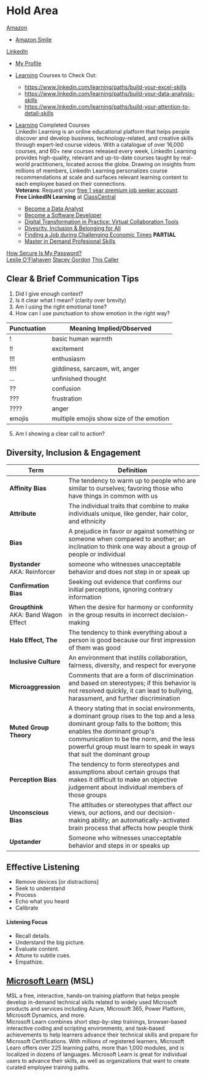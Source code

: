 # Hold Area

[Amazon](https://www.amazon.com)  
  - [Amazon Smile](https://smile.amazon.com)  

[LinkedIn]( https://www.linkedin.com/login)  
- [My Profile](https://www.linkedin.com/in/michael-myers-294112105)  
- [Learning](https://www.linkedin.com/learning) Courses to Check Out:
    - https://www.linkedin.com/learning/paths/build-your-excel-skills  
    - https://www.linkedin.com/learning/paths/build-your-data-analysis-skills  
    - https://www.linkedin.com/learning/paths/build-your-attention-to-detail-skills  

- [Learning](https://www.linkedin.com/learning) Completed Courses  
    LinkedIn Learning is an online educational platform that helps people discover and develop business, technology-related, and creative skills through expert-led course videos. With a catalogue of over 16,000 courses, and 60+ new courses released every week, LinkedIn Learning provides high-quality, relevant and up-to-date courses taught by real-world practitioners, located across the globe. Drawing on insights from millions of members, LinkedIn Learning personalizes course recommendations at scale and surfaces relevant learning content to each employee based on their connections.  
    	**Veterans**: Request your [free 1 year premium job seeker account](https://specialedition.linkedin.com/veteran-job-seeker/).  
      **Free LinkedIN Learning** at [ClassCentral](https://www.classcentral.com/report/linkedin-learning-free-learning-paths/)
    - [Become a Data Analyst](https://www.linkedin.com/learning/paths/become-a-data-analyst)  
    - [Become a Software Developer](https://www.linkedin.com/learning/paths/become-a-software-developer)  
    - [Digital Transformation in Practice: Virtual Collaboration Tools](https://www.linkedin.com/learning/paths/digital-transformation-in-practice-virtual-collaboration-tools)  
    - [Divesrity, Inclusion & Belonging for All](https://www.linkedin.com/learning/paths/diversity-inclusion-and-belonging-for-all)  
    - [Finding a Job during Challenging Economic Times](https://www.linkedin.com/learning/paths/finding-a-job-during-challenging-economic-times) **PARTIAL**
    - [Master in Demand Profesional Skills](https://www.linkedin.com/learning/paths/master-in-demand-professional-soft-skills)

[How Secure Is My Password?](https://howsecureismypassword.net)  
[Leslie O'Flahaven](www.ewriteonline.com)
[Stacey Gordon](www.reworkwork.com)
[This Caller](https://www.thiscaller.com/)  

## 		Clear & Brief Communication Tips
1. Did I give enough context? 
2. Is it clear what I mean? (clarity over brevity)
3. Am I using the right emotional tone? 
4. How can I use punctuation to show emotion in the right way?  

  |Punctuation|Meaning Implied/Observed|  
  | -- | -- |  
  |!	|basic human warmth|  
  |!!	|excitement|  
  |!!!	|enthusiasm|  
  |!!!!	|giddiness, sarcasm, wit, anger|  
  |…	|unfinished thought|  
  |??	|confusion|  
  |???	|frustration|  
  |????	|anger|  
  |emojis	|multiple emojis show size of the emotion|  
  
5. Am I showing a clear call to action?  

## Diversity, Inclusion & Engagement 
| Term | Definition  |  
| -- | -- |  
| **Affinity Bias** | The tendency to warm up to people who are similar to ourselves; favoring those who have things in common with us |  
| **Attribute** | The individual traits that combine to make individuals unique, like gender, hair color, and ethnicity |  
| **Bias**  | A prejudice in favor or against something or someone when compared to another; an inclination to think one way about a group of people or individual |  
| **Bystander** <BR> AKA: Reinforcer | someone who witnesses unacceptable behavior and does not step in or speak up |  
| **Confirmation Bias** | Seeking out evidence that confirms our initial perceptions, ignoring contrary information |  
| **Groupthink** <br> AKA: Band Wagon Effect | When the desire for harmony or conformity in the group results in incorrect decision-making |  
| **Halo Effect, The** | The tendency to think everything about a person is good because our first impression of them was good  |  
| **Inclusive Culture** | An environment that instills collaboration, fairness, diversity, and respect for everyone |  
| **Microaggression** | Comments that are a form of discrimination and based on stereotypes; if this behavior is not resolved quickly, it can lead to bullying, harassment, and further discrimination |  
| **Muted Group Theory** | A theory stating that in social environments, a dominant group rises to the top and a less dominant group falls to the bottom; this enables the dominant group's communication to be the norm, and the less powerful group must learn to speak in ways that suit the dominant group |  
| **Perception Bias** | The tendency to form stereotypes and assumptions about certain groups that makes it difficult to make an objective judgement about individual members of those groups |  
| **Unconscious Bias**  | The attitudes or stereotypes that affect our views, our actions, and our decision-making ability; an automatically-activated brain process that affects how people think |  
| **Upstander** | Someone who witnesses unacceptable behavior and steps in or speaks up |  

## Effective Listening
- Remove devices [or distractions]
- Seek to understand 
- Process 
- Echo what you heard 
- Calibrate

#### Listening Focus   
- Recall details.  
- Understand the big picture.  
- Evaluate content.  
- Attune to subtle cues.  
- Empathize.  

## [Microsoft Learn](https://learn.microsoft.com/#!/) (MSL)  
MSL a free, interactive, hands-on training platform that helps people develop in-demand technical skills related to widely used Microsoft products and services including Azure, Microsoft 365, Power Platform, Microsoft Dynamics, and more.  
Microsoft Learn combines short step-by-step trainings, browser-based interactive coding and scripting environments, and task-based achievements to help learners advance their technical skills and prepare for Microsoft Certifications. With millions of registered learners, Microsoft Learn offers over 225 learning paths, more than 1,000 modules, and is localized in dozens of languages. Microsoft Learn is great for individual users to advance their skills, as well as organizations that want to create curated employee training paths.  

